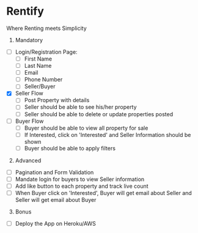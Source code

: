 # Rentify
Where Renting meets Simplicity

1. Mandatory
 - [ ] Login/Registration Page:
    - [ ] First Name
    - [ ] Last Name
    - [ ] Email
    - [ ] Phone Number
    - [ ] Seller/Buyer
 - [X] Seller Flow
    - [ ] Post Property with details
    - [ ] Seller should be able to see his/her property
    - [ ] Seller should be able to delete or update properties posted
- [ ] Buyer Flow
    - [ ] Buyer should be able to view all property for sale
    - [ ] If Interested, click on 'Interested' and Seller Information should be shown
    - [ ] Buyer should be able to apply filters
2. Advanced
- [ ] Pagination and Form Validation
- [ ] Mandate login for buyers to view Seller information
- [ ] Add like button to each property and track live count
- [ ] When Buyer click on 'Interested', Buyer will get email about Seller and Seller will get email about Buyer
3. Bonus
- [ ] Deploy the App on Heroku/AWS
